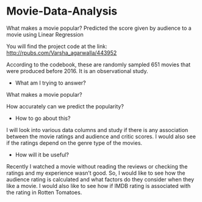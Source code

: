 # Movie-Data-Analysis
What makes a movie popular? Predicted the score given by audience to a movie using Linear Regression

You will find the project code at the link: http://rpubs.com/Varsha_agarwalla/443952

According to the codebook, these are randomly sampled 651 movies that were produced before 2016. It is an observational study.

- What am I trying to answer?

What makes a movie popular?

How accurately can we predict the popularity?

- How to go about this?

I will look into various data columns and study if there is any association between the movie ratings and audience and critic scores. I would also see if the ratings depend on the genre type of the movies.

- How will it be useful?

Recently I watched a movie without reading the reviews or checking the ratings and my experience wasn’t good. So, I would like to see how the audience rating is calculated and what factors do they consider when they like a movie. I would also like to see how if IMDB rating is associated with the rating in Rotten Tomatoes.
